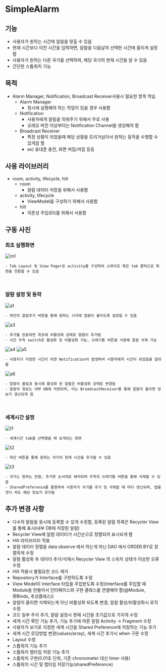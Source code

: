 # SimpleAlarm

## 기능
- 사용자가 원하는 시간에 알람을 맞출 수 있음
- 현재 시간보다 이전 시간을 입력하면, 알람을 다음날의 선택한 시간에 울리게 설정함
- 사용자가 원하는 다른 국가를 선택하여, 해당 국가의 현재 시간을 알 수 있음
- 간단한 스톱워치 기능

## 목적
- Alarm Manager, Notification, Broadcast Receiver사용시 필요한 항목 학습
    - Alarm Manager
        - 정시에 실행해야 하는 작업이 있을 경우 사용함
    - Notification
        - 사용자에게 알림을 띄워주기 위해서 주로 사용
        - 오레오 버전 이상부터는 Notification Channel을 생성해야 함
    - Broadcast Receiver
        - 특정 상황이 되었을때 해당 상황을 트리거삼아서 원하는 동작을 수행할 수 있게끔 함
        - ex) 휴대폰 충전, 화면 켜짐/꺼짐 등등

## 사용 라이브러리
- room, activity, lifecycle, hilt
    - room 
        - 알람 데이터 저장을 위해서 사용함
    - activity, lifecycle
        - ViewModel을 구성하기 위해서 사용함
    - hilt
        - 의존성 주입(DI)를 위해서 사용함

## 구동 사진
### 최초 실행화면

![m1](https://github.com/Solunax/SimpleAlarm/assets/97011241/135b0ee2-61e0-453c-93e1-132d06d39d3e)

    - Tab Layout 및 View Pager로 activity를 구성하여 스와이프 혹은 tab 클릭으로 화면을 전환할 수 있음
  
<br>

### 알람 설정 및 동작

![a1](https://github.com/Solunax/SimpleAlarm/assets/97011241/029f3742-6d33-403d-8452-16949fa9b995)

    - 하단의 알람추가 버튼을 통해 원하는 시각에 알람이 울리도록 설정할 수 있음

![a3](https://github.com/Solunax/SimpleAlarm/assets/97011241/cb3a47d2-bc0f-409a-842d-b0356e6f63b5)

    - 추가를 완료하면 최초에 비활성화 상태로 알람이 추가됨
    - 시간 우측 switch로 활성화 및 비활성화 가능, 쓰레기통 버튼을 사용해 알람 삭제 가능

![a4](https://github.com/Solunax/SimpleAlarm/assets/97011241/b49acec8-f63b-4822-a0f6-0824f1bc5f1d)
![a5](https://github.com/Solunax/SimpleAlarm/assets/97011241/06b7756f-c021-43b5-8184-7bd67d40ca4e)

    - 사용자가 지정한 시간이 되면 Notification이 발생하여 사용자에게 시간이 되었음을 알려줌

![a6](https://github.com/Solunax/SimpleAlarm/assets/97011241/7670f276-e642-4d6b-9227-8549e46a063a)

    - 알람이 울림과 동시에 활성화 된 알람은 비활성화 상태로 변경됨
    - 알람의 정보는 내부 DB에 저장되며, 이는 BroadcastReceiver를 통해 알람이 울리면 정보가 갱신되게 함


<br>

### 세계시간 설정

![t1](https://github.com/Solunax/SimpleAlarm/assets/97011241/70874981-927e-4dc7-b964-f0bd9ce677b5)

    - 세계시간 tab을 선택했을 때 보게되는 화면
    
![t2](https://github.com/Solunax/SimpleAlarm/assets/97011241/42fcbc25-2362-4bc1-989c-4b76b8dc11df)

    - 하단 버튼을 통해 원하는 국가의 현재 시간을 추가할 수 있음
    
![t3](https://github.com/Solunax/SimpleAlarm/assets/97011241/788a12dc-203e-47d8-bbba-fa9ec29538f8)

    - 국가는 원하는 만큼, 추가한 순서대로 배치되며 우측의 쓰레기통 버튼을 통해 삭제할 수 있음
    - SharedPreference를 활용하여 사용자가 국가를 추가 및 삭제할 때 마다 갱신되며, 앱을 껏다 켜도 해당 정보가 유지됨



## 추가 변경 사항
- 다수의 알람을 동시에 등록할 수 있게 수정함, 등록된 알람 목록은 Recycler View를 통해 표시(내부 DB에 저장된 알람)
- Recycler View에 알람 데이터가 시간순으로 정렬되어 표시되게 함
- Hilt 라이브러리 적용
- 알람 데이터 정렬을 data observe 에서 하는게 아닌 DAO 에서 ORDER BY로 정렬하게 수정
- 알람 활성화 후 데이터 추가/삭제시 Recycler View 의 스위치 상태가 이상한 오류 수정 
- Hilt 적용시 불필요한 코드 제거
- Repository가 Interface를 구현하도록 수정
- View Model이 Interface 타입을 주입받도록 수정(Interface를 주입할 때 Module을 만들어서 인터페이스와 구현 클래스를 연결해야 함(@Module, @Binds, 추상클래스))
- 알람이 울리면 삭제되는게 아닌 비활성화 되도록 변경, 알람 활성/비활성화시 로직 수정
- 코드 일부 주석 추가, 알람 설정시 현재 시간을 초기값으로 가지게 수정
- 세계 시간 확인 기능 추가, 기능 추가에 따른 알람 Activity -> Fragment 수정
- 사용자가 보기로 지정한 세계 시간을 Shared Preference에 저장하는 기능 추가
- 세계 시간 로딩방법 변경(values/array), 세계 시간 추가시 when 구문 수정
- Layout 수정
- 스톱워치 기능 추가
- 스톱워치 랩타임 저장 기능 추가
- 스톱워치 구현(0.01초 단위, 기존 chronometer 대신 timer 사용)
- 스톱워치 시간 및 랩타임 저장기능(sharedPreference)
